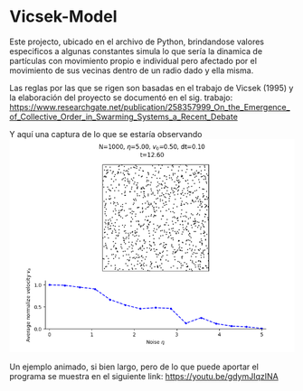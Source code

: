 # Vicsek-Model
Este projecto, ubicado en el archivo de Python, brindandose valores especificos a algunas constantes simula lo que sería la dinamica de partículas con movimiento propio e individual pero afectado por el movimiento de sus vecinas dentro de un radio dado y ella misma.

Las reglas por las que se rigen son basadas en el trabajo de Vicsek (1995) y la elaboración del proyecto se documentó en el sig. trabajo: 
https://www.researchgate.net/publication/258357999_On_the_Emergence_of_Collective_Order_in_Swarming_Systems_a_Recent_Debate

Y aquí una captura de lo que se estaría observando
![Ejemplo Vicsek Model.png](https://github.com/FedeSS99/Modelo-de-Vicsek/blob/79bae0e917e3f1c335c275dafbd974300f3d0c46/Ejemplo%20Vicsek%20Model.png)

Un ejemplo animado, si bien largo, pero de lo que puede aportar el programa se muestra en el siguiente link:
https://youtu.be/gdymJIqzINA
